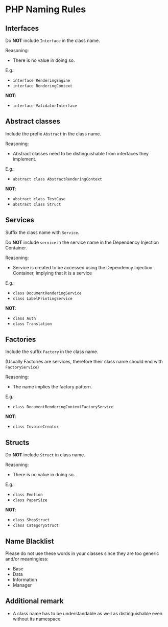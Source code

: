 # PHP Naming Rules

## Interfaces
Do **NOT** include `Interface` in the class name.

Reasoning:
- There is no value in doing so.

E.g.:

- `interface RenderingEngine`
- `interface RenderingContext`

**NOT**:
- `interface ValidatorInterface`


## Abstract classes
Include the prefix `Abstract` in the class name.

Reasoning:
- Abstract classes need to be distinguishable from interfaces they implement.

E.g.:

- `abstract class AbstractRenderingContext`

**NOT**:
- `abstract class TestCase`
- `abstract class Struct`

## Services
Suffix the class name with `Service`.

Do **NOT** include `service` in the service name in the Dependency Injection Container.

Reasoning:
- Service is created to be accessed using the Dependency Injection Container, implying that it is a service

E.g.:
- `class DocumentRenderingService`
- `class LabelPrintingService`

**NOT**:
- `class Auth`
- `class Translation`

## Factories
Include the suffix `Factory` in the class name.

(Usually Factories are services, therefore their class name should end with `FactoryService`)

Reasoning:
- The name implies the factory pattern.

E.g.:
- `class DocumentRenderingContextFactoryService`
 
**NOT**:
- `class InvoiceCreator`

## Structs
Do **NOT** include `Struct` in class name.

Reasoning:
- There is no value in doing so.

E.g.:
- `class Emotion`
- `class PaperSize`

**NOT**:
- `class ShopStruct`
- `class CategoryStruct`

## Name Blacklist
Please do not use these words in your classes since they are too generic and/or meaningless:
- Base
- Data
- Information
- Manager

## Additional remark
- A class name has to be understandable as well as distinguishable even without its namespace
